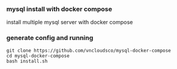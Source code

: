 ### mysql install with docker compose

install multiple mysql server with docker compose

### generate config and running

```
git clone https://github.com/vncloudsco/mysql-docker-compose
cd mysql-docker-compose
bash install.sh
```
